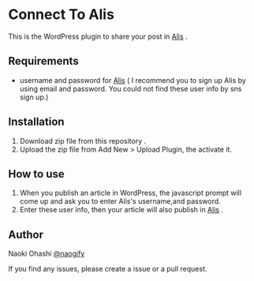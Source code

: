 # Connect To Alis


This is the WordPress plugin to share your post in [Alis](https://alis.to/) .

## Requirements

 - username and password for  [Alis](https://alis.to/) ( I recommend you to sign up Alis by using email and password. You could not find these user info by sns sign up.)

## Installation

1. Download zip file from this repository . 
2. Upload the zip file from Add New > Upload Plugin, the activate it.

## How to use
1. When you publish an article in WordPress, the javascript prompt will come up and ask you to enter Alis's username,and password.
2. Enter these user info, then your article will also publish in  [Alis](https://alis.to/) .

## Author
Naoki Ohashi [@naogify](https://twitter.com/@naogify)

If you find any issues, please create a issue or a pull request. 
